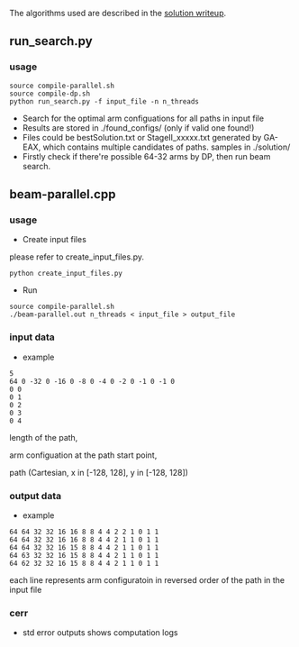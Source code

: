 The algorithms used are described in the [solution writeup](https://www.kaggle.com/competitions/santa-2022/discussion/379167).

## run_search.py
### usage
```
source compile-parallel.sh
source compile-dp.sh
python run_search.py -f input_file -n n_threads
```

- Search for the optimal arm configuations for all paths in input file
- Results are stored in ./found_configs/ (only if valid one found!)
- Files could be bestSolution.txt or StageII_xxxxx.txt generated by GA-EAX, which contains multiple candidates of paths. samples in ./solution/
- Firstly check if there're possible 64-32 arms by DP, then run beam search.

## beam-parallel.cpp
### usage

- Create input files

please refer to create_input_files.py.
```
python create_input_files.py
```

- Run
```
source compile-parallel.sh
./beam-parallel.out n_threads < input_file > output_file
```


### input data
- example
```
5
64 0 -32 0 -16 0 -8 0 -4 0 -2 0 -1 0 -1 0 
0 0
0 1
0 2
0 3
0 4
```

length of the path,

arm configuation at the path start point,

path (Cartesian, x in [-128, 128], y in [-128, 128])


### output data
- example
```
64 64 32 32 16 16 8 8 4 4 2 2 1 0 1 1 
64 64 32 32 16 16 8 8 4 4 2 1 1 0 1 1 
64 64 32 32 16 15 8 8 4 4 2 1 1 0 1 1 
64 63 32 32 16 15 8 8 4 4 2 1 1 0 1 1 
64 62 32 32 16 15 8 8 4 4 2 1 1 0 1 1 
```
each line represents arm configuratoin in reversed order of the path in the input file

### cerr
- std error outputs shows computation logs

